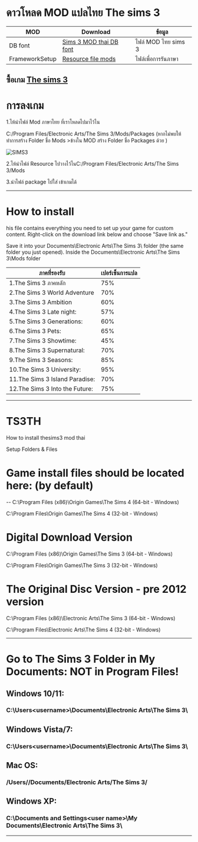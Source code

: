 # ดาวโหลด MOD แปลไทย The sims 3

| MOD  | Download |ข้อมูล|
| ------------- | ------------- |------------- |
| DB font  | [Sims 3 MOD thai DB font](https://github.com/simscolony/TS3TH/raw/master/Thai.Sims.3.Simcolony.DB2.package) |ไฟล์ MOD ไทย sims 3|
| FrameworkSetup | [Resource file mods](https://github.com/simcolony/TS3TH/releases/download/TS3TH/Resource.cfg) |ไฟล์เพื่อการรันภาษา|

## ซื้อเกม [The sims 3](https://www.cdkeys.com/pc/games/the-sims-3-pc-mac-cd-key-origin?mw_aref=simscolony)

# การลงเกม
1.ไห้นำไฟล์ Mod ภาษาไทย ที่เราโหลดไปมาไว้ไน 

  C:/Program Files/Electronic Arts/The Sims 3/Mods/Packages
  (หากไม่พบให้ทำการสร้าง Folder ชื่อ Mods >ข้างใน MOD สร้าง Folder ชื่อ Packages ด้วย )
  
 ![SIMS3](https://imgur.com/bguCvTU.jpg)

2.ไห้นำไฟล์ Resource ไปวางไว้ไนC:/Program Files/Electronic Arts/The Sims 3/Mods

3.นำไฟล์ package ไปใส่ เข้าเกมได้

---------------------------------------------------------
# How to install
his file contains everything you need to set up your game for custom content. Right-click on the download link below and choose 
"Save link as." 

Save it into your Documents\Electronic Arts\The Sims 3\ folder (the same folder you just opened).
Inside the Documents\Electronic Arts\The Sims 3\Mods folder


| ภาคที่รองรับ   | เปอร์เซ็นการแปล|
| ------------- | ------------- |
|1.The Sims 3 ภาคหลัก | 75%|
|2.The Sims 3 World Adventure|70%|
|3.The Sims 3 Ambition|  60%|
4.The Sims 3 Late night: | 57%|
5.The Sims 3 Generations: | 60%|
6.The Sims 3 Pets: | 65%|
7.The Sims 3 Showtime: | 45%|
8.The Sims 3 Supernatural: | 70%|
9.The Sims 3 Seasons: | 85%|
10.The Sims 3 University: | 95%|
11.The Sims 3 Island Paradise: | 70%|
12.The Sims 3 Into the Future: | 75%|

-----------------------------------------
# TS3TH
How to install thesims3 mod thai

Setup Folders & Files


# Game install files should be located here: (by default)
--
C:\Program Files (x86)\Origin Games\The Sims 4 (64-bit - Windows)

C:\Program Files\Origin Games\The Sims 4 (32-bit - Windows)


# Digital Download Version

C:\Program Files (x86)\Origin Games\The Sims 3 (64-bit - Windows)

C:\Program Files\Origin Games\The Sims 3 (32-bit - Windows)

# The Original Disc Version - pre 2012 version

C:\Program Files (x86)\Electronic Arts\The Sims 3 (64-bit - Windows)

C:\Program Files\Electronic Arts\The Sims 4 (32-bit - Windows)

--------------------------------------------------------------------
# Go to The Sims 3 Folder in My Documents: NOT in Program Files!
## Windows 10/11: 
### C:\Users\<username>\Documents\Electronic Arts\The Sims 3\

## Windows Vista/7: 
### C:\Users\<username>\Documents\Electronic Arts\The Sims 3\

## Mac OS: 
### /Users/<username>/Documents/Electronic Arts/The Sims 3/
  
  ## Windows XP: 
### C:\Documents and Settings\<user name>\My Documents\Electronic Arts\The Sims 3\

-----------------------------------------------------------------
